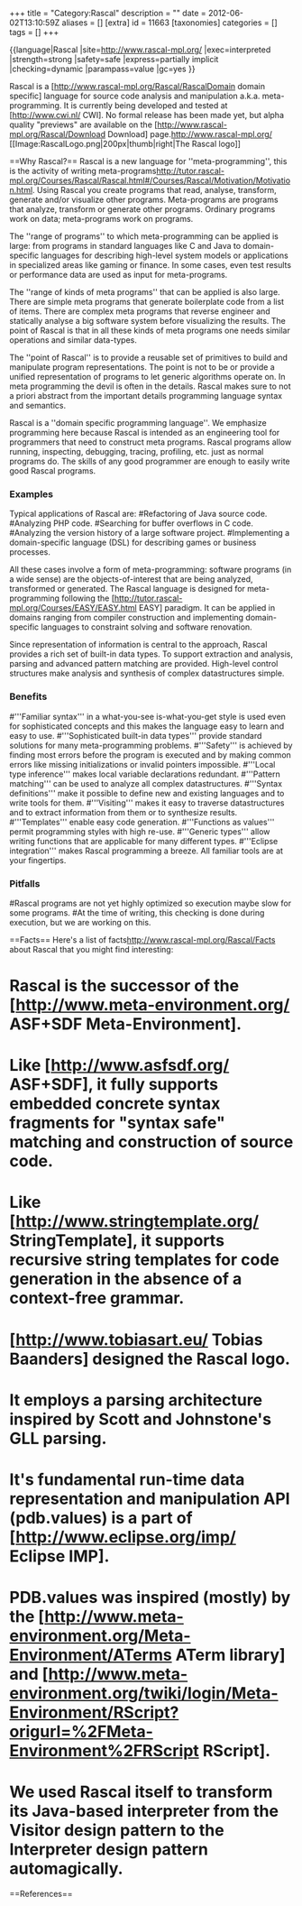 +++
title = "Category:Rascal"
description = ""
date = 2012-06-02T13:10:59Z
aliases = []
[extra]
id = 11663
[taxonomies]
categories = []
tags = []
+++

{{language|Rascal
|site=http://www.rascal-mpl.org/
|exec=interpreted
|strength=strong
|safety=safe
|express=partially implicit
|checking=dynamic
|parampass=value
|gc=yes
}}

Rascal is a [http://www.rascal-mpl.org/Rascal/RascalDomain domain specific] language for source code analysis and manipulation a.k.a. meta-programming. It is currently being developed and tested at [http://www.cwi.nl/ CWI]. No formal release has been made yet, but alpha quality "previews" are available on the [http://www.rascal-mpl.org/Rascal/Download Download] page.<ref name="The Rascal Project Website">http://www.rascal-mpl.org/</ref>
[[Image:RascalLogo.png|200px|thumb|right|The Rascal logo]]

==Why Rascal?==
Rascal is a new language for ''meta-programming'', this is the activity of writing meta-programs<ref name="The Rascal Project Motivation">http://tutor.rascal-mpl.org/Courses/Rascal/Rascal.html#/Courses/Rascal/Motivation/Motivation.html</ref>. Using Rascal you create programs that read, analyse, transform, generate and/or visualize other programs.
Meta-programs are programs that analyze, transform or generate other programs. Ordinary programs work on data; meta-programs work on programs. 

The ''range of programs'' to which meta-programming can be applied is large: from programs in standard languages like C and Java to domain-specific languages for describing high-level system models or applications in specialized areas like gaming or finance. In some cases, even test results or performance data are used as input for meta-programs. 

The ''range of kinds of meta programs'' that can be applied is also large. There are simple meta programs that generate boilerplate code from a list of items. There are complex meta programs that reverse engineer and statically analyse a big software system before visualizing the results. The point of Rascal is that in all these kinds of meta programs one needs similar operations and similar data-types. 

The ''point of Rascal'' is to provide a reusable set of primitives to build and manipulate program representations. The point is not to be or provide a unified representation of programs to let generic algorithms operate on. In meta programming the devil is often in the details. Rascal makes sure to not a priori abstract from the important details programming language syntax and semantics. 

Rascal is a ''domain specific programming language''. We emphasize programming here because Rascal is intended as an engineering tool for programmers that need to construct meta programs. Rascal programs allow running, inspecting, debugging, tracing, profiling, etc. just as normal programs do. The skills of any good programmer are enough to easily write good Rascal programs.

### Examples

Typical applications of Rascal are:
#Refactoring of Java source code.
#Analyzing PHP code.
#Searching for buffer overflows in C code.
#Analyzing the version history of a large software project.
#Implementing a domain-specific language (DSL) for describing games or business processes.

All these cases involve a form of meta-programming: software programs (in a wide sense) are the objects-of-interest that are being analyzed, transformed or generated. The Rascal language is designed for meta-programming following the [http://tutor.rascal-mpl.org/Courses/EASY/EASY.html EASY] paradigm. It can be applied in domains ranging from compiler construction and implementing domain-specific languages to constraint solving and software renovation. 

Since representation of information is central to the approach, Rascal provides a rich set of built-in data types. To support extraction and analysis, parsing and advanced pattern matching are provided. High-level control structures make analysis and synthesis of complex datastructures simple.


### Benefits

#'''Familiar syntax''' in a what-you-see is-what-you-get style is used even for sophisticated concepts and this makes the language easy to learn and easy to use.
#'''Sophisticated built-in data types''' provide standard solutions for many meta-programming problems.
#'''Safety''' is achieved by finding most errors before the program is executed and by making common errors like missing initializations or invalid pointers impossible.
#'''Local type inference''' makes local variable declarations redundant.
#'''Pattern matching''' can be used to analyze all complex datastructures.
#'''Syntax definitions''' make it possible to define new and existing languages and to write tools for them.
#'''Visiting''' makes it easy to traverse datastructures and to extract information from them or to synthesize results.
#'''Templates''' enable easy code generation.
#'''Functions as values''' permit programming styles with high re-use.
#'''Generic types''' allow writing functions that are applicable for many different types.
#'''Eclipse integration''' makes Rascal programming a breeze. All familiar tools are at your fingertips.


### Pitfalls

#Rascal programs are not yet highly optimized so execution maybe slow for some programs.
#At the time of writing, this checking is done during execution, but we are working on this.

==Facts==
Here's a list of facts<ref name="The Rascal Project Website Facts">http://www.rascal-mpl.org/Rascal/Facts</ref> about Rascal that you might find interesting:

# Rascal is the successor of the [http://www.meta-environment.org/ ASF+SDF Meta-Environment].
# Like [http://www.asfsdf.org/ ASF+SDF], it fully supports embedded concrete syntax fragments for "syntax safe" matching and construction of source code.
# Like [http://www.stringtemplate.org/ StringTemplate], it supports recursive string templates for code generation in the absence of a context-free grammar.
# [http://www.tobiasart.eu/ Tobias Baanders] designed the Rascal logo.
# It employs a parsing architecture inspired by Scott and Johnstone's GLL parsing.
# It's fundamental run-time data representation and manipulation API (pdb.values) is a part of [http://www.eclipse.org/imp/ Eclipse IMP].
# PDB.values was inspired (mostly) by the [http://www.meta-environment.org/Meta-Environment/ATerms ATerm library] and [http://www.meta-environment.org/twiki/login/Meta-Environment/RScript?origurl=%2FMeta-Environment%2FRScript RScript].
# We used Rascal itself to transform its Java-based interpreter from the Visitor design pattern to the Interpreter design pattern automagically.

==References==
<references/>
